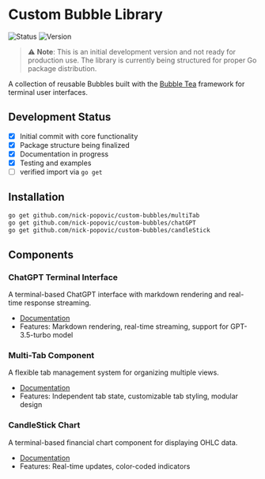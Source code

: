 # Custom Bubble Library

![Status](https://img.shields.io/badge/Status-Development-yellow)
![Version](https://img.shields.io/badge/Version-0.0.1-blue)

> ⚠️ **Note**: This is an initial development version and not ready for production use. The library is currently being structured for proper Go package distribution.

A collection of reusable Bubbles built with the [Bubble Tea](https://github.com/charmbracelet/bubbletea) framework for terminal user interfaces.

## Development Status
- [x] Initial commit with core functionality
- [x] Package structure being finalized
- [x] Documentation in progress
- [x] Testing and examples
- [ ] verified import via `go get`

## Installation

```bash
go get github.com/nick-popovic/custom-bubbles/multiTab
go get github.com/nick-popovic/custom-bubbles/chatGPT
go get github.com/nick-popovic/custom-bubbles/candleStick
```

## Components

### ChatGPT Terminal Interface
A terminal-based ChatGPT interface with markdown rendering and real-time response streaming.
- [Documentation](chatGPT/README.md)
- Features: Markdown rendering, real-time streaming, support for GPT-3.5-turbo model

### Multi-Tab Component
A flexible tab management system for organizing multiple views.
- [Documentation](multiTab/README.md)
- Features: Independent tab state, customizable tab styling, modular design

### CandleStick Chart
A terminal-based financial chart component for displaying OHLC data.
- [Documentation](candleStick/README.md)
- Features: Real-time updates, color-coded indicators